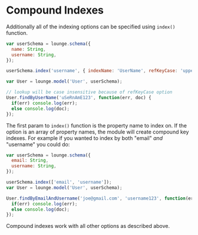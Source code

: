# Compound Indexes

Additionally all of the indexing options can be specified using `index()` function.

```js
var userSchema = lounge.schema({
  name: String,
  username: String,
});

userSchema.index('username', { indexName: 'UserName', refKeyCase: 'upper' });

var User = lounge.model('User', userSchema);

// lookup will be case insensitive because of refKeyCase option
User.findByUserName('uSeRnAmE123', function(err, doc) {
  if(err) console.log(err);
  else console.log(doc);
});
```

The first param to `index()` function is the property name to index on.
If the option is an array of property names, the module will create compound
key indexes. For example if you wanted to index by both "email" _and_ "username"
you could do:

```js
var userSchema = lounge.schema({
  email: String,
  username: String,
});

userSchema.index(['email', 'username']);
var User = lounge.model('User', userSchema);

User.findByEmailAndUsername('joe@gmail.com', 'username123', function(err, doc) {
  if(err) console.log(err);
  else console.log(doc);
});
```

Compound indexes work with all other options as described above.
